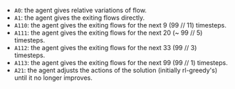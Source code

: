 - `A0`: the agent gives relative variations of flow.
- `A1`: the agent gives the exiting flows directly.
- `A110`: the agent gives the exiting flows for the next 9 (99 // 11) timesteps.
- `A111`: the agent gives the exiting flows for the next 20 (~ 99 // 5) timesteps.
- `A112`: the agent gives the exiting flows for the next 33 (99 // 3) timesteps.
- `A113`: the agent gives the exiting flows for the next 99 (99 // 1) timesteps.
- `A21`: the agent adjusts the actions of the solution (initially rl-greedy's) until it no longer improves.